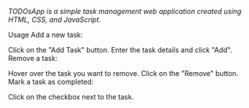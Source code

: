 *TODOsApp is a simple task management web application created using HTML, CSS, and JavaScript.*

Usage
Add a new task:

Click on the "Add Task" button.
Enter the task details and click "Add".
Remove a task:

Hover over the task you want to remove.
Click on the "Remove" button.
Mark a task as completed:

Click on the checkbox next to the task.
